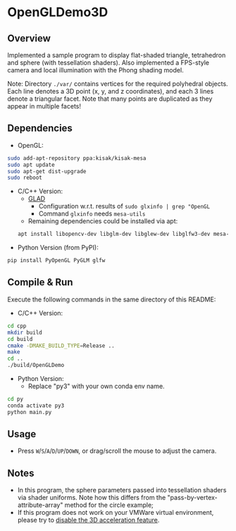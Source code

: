 # OpenGLDemo3D

## Overview

Implemented a sample program to display flat-shaded triangle, tetrahedron and sphere (with tessellation shaders). 
Also implemented a FPS-style camera and local illumination with the Phong shading model. 

Note: Directory `./var/` contains vertices for the required polyhedral objects. 
Each line denotes a 3D point (x, y, and z coordinates), and each 3 lines denote a triangular facet. 
Note that many points are duplicated as they appear in multiple facets!

## Dependencies

- OpenGL:
```bash
sudo add-apt-repository ppa:kisak/kisak-mesa
sudo apt update
sudo apt-get dist-upgrade
sudo reboot
```
- C/C++ Version: 
  - [GLAD](https://glad.dav1d.de/)
    - Configuration w.r.t. results of `sudo glxinfo | grep "OpenGL`
    - Command `glxinfo` needs `mesa-utils`
  - Remaining dependencies could be installed via apt:
  ```bash
  apt install libopencv-dev libglm-dev libglew-dev libglfw3-dev mesa-utils libx11-dev libxi-dev libxrandr-dev
  ```
- Python Version (from PyPI):
```bash
pip install PyOpenGL PyGLM glfw
```

## Compile & Run

Execute the following commands in the same directory of this README: 

- C/C++ Version: 
```bash
cd cpp
mkdir build
cd build
cmake -DMAKE_BUILD_TYPE=Release ..
make 
cd ..
./build/OpenGLDemo
```
- Python Version:
  - Replace "py3" with your own conda env name.
```bash
cd py
conda activate py3
python main.py
```

## Usage

- Press `W`/`S`/`A`/`D`/`UP`/`DOWN`, or drag/scroll the mouse to adjust the camera. 

## Notes

- In this program, the sphere parameters passed into tessellation shaders via shader uniforms. 
  Note how this differs from the "pass-by-vertex-attribute-array" method for the circle example; 
- If this program does not work on your VMWare virtual environment, 
  please try to [disable the 3D acceleration feature](https://kb.vmware.com/s/article/59146). 
